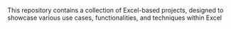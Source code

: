 This repository contains a collection of Excel-based projects, designed to showcase various use cases, functionalities, and techniques within Excel
